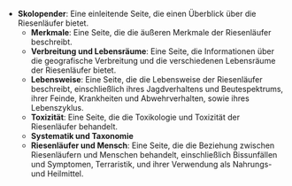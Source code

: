 
* **Skolopender**: Eine einleitende Seite, die einen Überblick über die Riesenläufer bietet.
  * **Merkmale**: Eine Seite, die die äußeren Merkmale der Riesenläufer beschreibt.
  * **Verbreitung und Lebensräume**: Eine Seite, die Informationen über die geografische Verbreitung und die verschiedenen Lebensräume der Riesenläufer bietet.
  * **Lebensweise**: Eine Seite, die die Lebensweise der Riesenläufer beschreibt, einschließlich ihres Jagdverhaltens und Beutespektrums, ihrer Feinde, Krankheiten und Abwehrverhalten, sowie ihres Lebenszyklus.
  * **Toxizität**: Eine Seite, die die Toxikologie und Toxizität der Riesenläufer behandelt.
  * **Systematik und Taxonomie**
  * **Riesenläufer und Mensch**: Eine Seite, die die Beziehung zwischen Riesenläufern und Menschen behandelt, einschließlich Bissunfällen und Symptomen, Terraristik, und ihrer Verwendung als Nahrungs- und Heilmittel.
